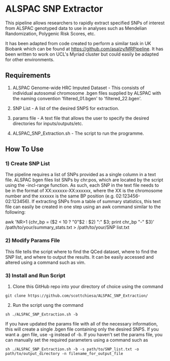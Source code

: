 # ALSPAC SNP Extractor

This pipeline allows researchers to rapidly extract specified SNPs of interest from ALSPAC genotyped data to use in analyses such as Mendelian Randomization, Polygenic Risk Scores, etc. 

It has been adapted from code created to perform a similar task in UK Biobank which can be found at https://github.com/asalzy/MRPipeline. It has been written to work on UCL's Myriad cluster but could easily be adapted for other environments. 

## Requirements

1) ALSPAC Genome-wide HRC Imputed Dataset - This consists of individual autosomal chromosome .bgen files supplied by ALSPAC with the naming convention 'filtered_01.bgen' to 'filtered_22.bgen'.

2) SNP List - A list of the desired SNPS for extraction. 

3) params file - A text file that allows the user to specify the desired directories for inputs/outputs/etc.

4) ALSPAC_SNP_Extraction.sh - The script to run the programme.

## How To Use

### 1) Create SNP List

The pipeline requires a list of SNPs provided as a single column in a text file. ALSPAC bgen files list SNPs by chr:pos, which are located by the script using the -incl-range function. As such, each SNP in the text file needs to be in the format of XX:xxxxxx-XX:xxxxxx, where the XX is the chromosome number and the xxxxxx is the same BP position (e.g. 02:123456-02:123456). If extracting SNPs from a table of summary statistics, this text file can easily be created in one step using an awk command similar to the following:

awk 'NR>1 {chr_bp = ($2 < 10 ? "0"$2 : $2) ":" $3; print chr_bp "-" $3}' /path/to/your/summary_stats.txt > /path/to/your/SNP list.txt

### 2) Modify Params File

This file tells the script where to find the QCed dataset, where to find the SNP list, and where to output the results. It can be easily accessed and altered using a command such as vim.

### 3) Install and Run Script

1) Clone this GitHub repo into your directory of choice using the command

```
git clone https://github.com/scottchiesa/ALSPAC_SNP_Extraction/
```

2) Run the script usng the command

```
sh ./ALSPAC_SNP_Extraction.sh -b
````

If you have updated the params file with all of the necessary information, this will create a single .bgen file containing only the desired SNPS. If you want a .gen file, use -g instead of -b. If you haven't set the params file, you can manually set the required parameters using a command such as

```
sh ./ALSPAC_SNP_Extraction.sh -b -s path/to/SNP_list.txt -o path/to/output_directory -n filename_for_output_file
```






